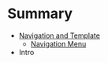 # Summary

* [Navigation and Template](README.md)
   * [Navigation Menu](navigation_menu.md)
* Intro

